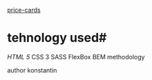 


[price-cards](https://konstant1n2121.github.io/price-cards-project/)


# tehnology used#
 
*HTML 5*
CSS 3
SASS
FlexBox
BEM methodology


author konstantin
